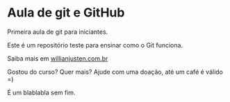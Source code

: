 # Aula de git e GitHub

Primeira aula de git para iniciantes.

Este é um repositório teste para ensinar como o Git funciona.

Saiba mais em [willianjusten.com.br](https://willianjusten.com.br)

Gostou do curso? Quer mais? Ajude com uma doação, até um café é válido =)

É um blablabla sem fim.
